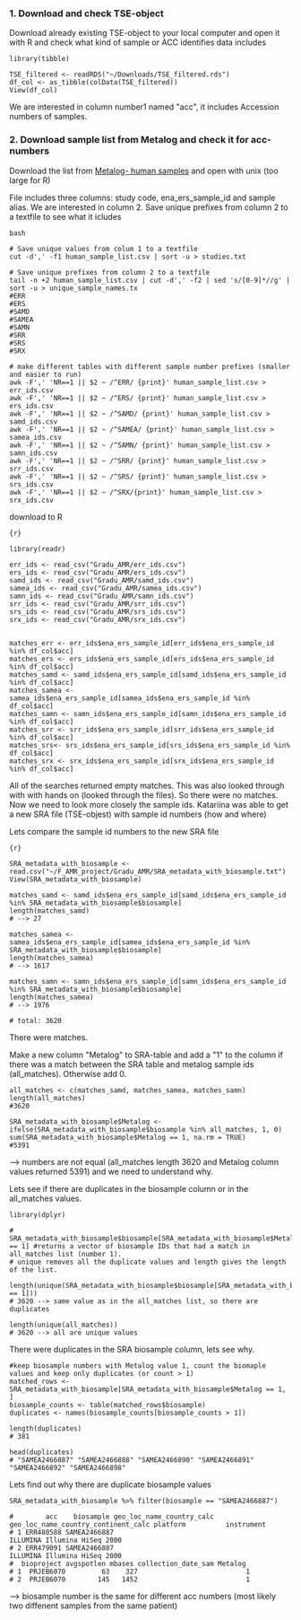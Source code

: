 ### 1. Download and check TSE-object

Download already existing TSE-object to your local computer and open it with R and check what kind of sample or ACC identifies data includes

```{r}
library(tibble)

TSE_filtered <- readRDS("~/Downloads/TSE_filtered.rds")
df_col <- as_tibble(colData(TSE_filtered))
View(df_col)

```

We are interested in column number1 named "acc", it includes Accession numbers of samples.

### 2. Download sample list from Metalog and check it for acc-numbers 

Download the list from [Metalog- human samples](https://metalog.embl.de/explore/human) and open with unix (too large for R)

File includes three columns: study code, ena_ers_sample_id and sample alias. We are interested in column 2. Save unique prefixes from column 2 to a textfile to see what it icludes

```
bash

# Save unique values from colum 1 to a textfile
cut -d',' -f1 human_sample_list.csv | sort -u > studies.txt

# Save unique prefixes from column 2 to a textfile
tail -n +2 human_sample_list.csv | cut -d',' -f2 | sed 's/[0-9]*//g' | sort -u > unique_sample_names.tx
#ERR
#ERS
#SAMD
#SAMEA
#SAMN
#SRR
#SRS
#SRX

# make different tables with different sample number prefixes (smaller and easier to run)
awk -F',' 'NR==1 || $2 ~ /^ERR/ {print}' human_sample_list.csv > err_ids.csv
awk -F',' 'NR==1 || $2 ~ /^ERS/ {print}' human_sample_list.csv > ers_ids.csv
awk -F',' 'NR==1 || $2 ~ /^SAMD/ {print}' human_sample_list.csv > samd_ids.csv
awk -F',' 'NR==1 || $2 ~ /^SAMEA/ {print}' human_sample_list.csv > samea_ids.csv
awk -F',' 'NR==1 || $2 ~ /^SAMN/ {print}' human_sample_list.csv > samn_ids.csv
awk -F',' 'NR==1 || $2 ~ /^SRR/ {print}' human_sample_list.csv > srr_ids.csv
awk -F',' 'NR==1 || $2 ~ /^SRS/ {print}' human_sample_list.csv > srs_ids.csv
awk -F',' 'NR==1 || $2 ~ /^SRX/{print}' human_sample_list.csv > srx_ids.csv
````
download to R

````
{r}

library(readr)

err_ids <- read_csv("Gradu_AMR/err_ids.csv")
ers_ids <- read_csv("Gradu_AMR/ers_ids.csv")
samd_ids <- read_csv("Gradu_AMR/samd_ids.csv")
samea_ids <- read_csv("Gradu_AMR/samea_ids.csv")
samn_ids <- read_csv("Gradu_AMR/samn_ids.csv")
srr_ids <- read_csv("Gradu_AMR/srr_ids.csv")
srs_ids <- read_csv("Gradu_AMR/srs_ids.csv")
srx_ids <- read_csv("Gradu_AMR/srx_ids.csv")


matches_err <- err_ids$ena_ers_sample_id[err_ids$ena_ers_sample_id %in% df_col$acc]
matches_ers <- ers_ids$ena_ers_sample_id[ers_ids$ena_ers_sample_id %in% df_col$acc]
matches_samd <- samd_ids$ena_ers_sample_id[samd_ids$ena_ers_sample_id %in% df_col$acc]
matches_samea <- samea_ids$ena_ers_sample_id[samea_ids$ena_ers_sample_id %in% df_col$acc]
matches_samn <- samn_ids$ena_ers_sample_id[samn_ids$ena_ers_sample_id %in% df_col$acc]
matches_srr <- srr_ids$ena_ers_sample_id[srr_ids$ena_ers_sample_id %in% df_col$acc]
matches_srs<- srs_ids$ena_ers_sample_id[srs_ids$ena_ers_sample_id %in% df_col$acc]
matches_srx <- srx_ids$ena_ers_sample_id[srx_ids$ena_ers_sample_id %in% df_col$acc]

````

All of the searches returned empty matches. This was also looked through with with hands on (looked through the files). So there were no matches. Now we need to look more closely the sample ids. Katariina was able to get a new SRA file (TSE-objest) with sample id numbers (how and where)

Lets compare the sample id numbers to the new SRA file

```
{r}

SRA_metadata_with_biosample <- read.csv("~/F_AMR_project/Gradu_AMR/SRA_metadata_with_biosample.txt")
View(SRA_metadata_with_biosample)

matches_samd <- samd_ids$ena_ers_sample_id[samd_ids$ena_ers_sample_id %in% SRA_metadata_with_biosample$biosample]
length(matches_samd)
# --> 27

matches_samea <- samea_ids$ena_ers_sample_id[samea_ids$ena_ers_sample_id %in% SRA_metadata_with_biosample$biosample]
length(matches_samea)
# --> 1617

matches_samn <- samn_ids$ena_ers_sample_id[samn_ids$ena_ers_sample_id %in% SRA_metadata_with_biosample$biosample]
length(matches_samea)
# --> 1976

# total: 3620
```

There were matches.

Make a new column "Metalog" to SRA-table and add a "1" to the column if there was a match between the SRA table and metalog sample ids (all_matches). Otherwise add 0.


```
all_matches <- c(matches_samd, matches_samea, matches_samn)
length(all_matches)
#3620

SRA_metadata_with_biosample$Metalog <- ifelse(SRA_metadata_with_biosample$biosample %in% all_matches, 1, 0)
sum(SRA_metadata_with_biosample$Metalog == 1, na.rm = TRUE)
#5391
```
--> numbers are not equal (all_matches length 3620 and Metalog column values returned 5391) and we need to understand why.

Lets see if there are duplicates in the biosample column or in the all_matches values.

```
library(dplyr)

# SRA_metadata_with_biosample$biosample[SRA_metadata_with_biosample$Metalog == 1] #returns a vector of biosample IDs that had a match in all_matches list (number 1).
# unique removes all the duplicate values and length gives the length of the list.

length(unique(SRA_metadata_with_biosample$biosample[SRA_metadata_with_biosample$Metalog == 1]))
# 3620 --> same value as in the all_matches list, so there are duplicates

length(unique(all_matches))
# 3620 --> all are unique values

```
There were duplicates in the SRA biosample column, lets see why.

```
#keep biosample numbers with Metalog value 1, count the biomaple values and keep only duplicates (or count > 1)
matched_rows <- SRA_metadata_with_biosample[SRA_metadata_with_biosample$Metalog == 1, ]
biosample_counts <- table(matched_rows$biosample)
duplicates <- names(biosample_counts[biosample_counts > 1])

length(duplicates)
# 381

head(duplicates)
# "SAMEA2466887" "SAMEA2466888" "SAMEA2466890" "SAMEA2466891" "SAMEA2466892" "SAMEA2466898"
```
Lets find out why there are duplicate biosample values

```
SRA_metadata_with_biosample %>% filter(biosample == "SAMEA2466887")

#        acc    biosample geo_loc_name_country_calc geo_loc_name_country_continent_calc platform          instrument
# 1 ERR480588 SAMEA2466887                                                               ILLUMINA Illumina HiSeq 2000
# 2 ERR479091 SAMEA2466887                                                               ILLUMINA Illumina HiSeq 2000
#  bioproject avgspotlen mbases collection_date_sam Metalog
# 1  PRJEB6070         63    327                           1
# 2  PRJEB6070        145   1452                           1

```
--> biosample number is the same for different acc numbers (most likely two diffenent samples from the same patient)

